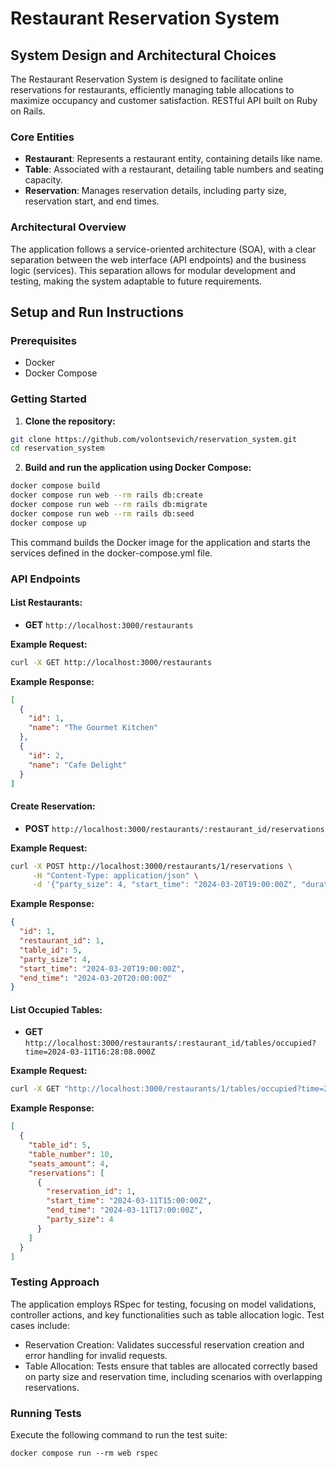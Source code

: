 # Restaurant Reservation System

## System Design and Architectural Choices

The Restaurant Reservation System is designed to facilitate online reservations for restaurants, efficiently managing
table allocations to maximize occupancy and customer satisfaction. RESTful API built on Ruby on Rails.

### Core Entities

- **Restaurant**: Represents a restaurant entity, containing details like name.
- **Table**: Associated with a restaurant, detailing table numbers and seating capacity.
- **Reservation**: Manages reservation details, including party size, reservation start, and end times.

### Architectural Overview

The application follows a service-oriented architecture (SOA), with a clear separation between the web interface (API
endpoints) and the business logic (services). This separation allows for modular development and testing, making the
system adaptable to future requirements.

## Setup and Run Instructions

### Prerequisites

- Docker
- Docker Compose

### Getting Started

1. **Clone the repository:**

```bash
git clone https://github.com/volontsevich/reservation_system.git
cd reservation_system
```

2. **Build and run the application using Docker Compose:**

```bash
docker compose build
docker compose run web --rm rails db:create
docker compose run web --rm rails db:migrate
docker compose run web --rm rails db:seed
docker compose up
```

This command builds the Docker image for the application and starts the services defined in the docker-compose.yml file.

### API Endpoints

#### List Restaurants:

- **GET** `http://localhost:3000/restaurants`

**Example Request:**

```bash
curl -X GET http://localhost:3000/restaurants
```

**Example Response:**

```json
[
  {
    "id": 1,
    "name": "The Gourmet Kitchen"
  },
  {
    "id": 2,
    "name": "Cafe Delight"
  }
]
```

#### Create Reservation:

- **POST** `http://localhost:3000/restaurants/:restaurant_id/reservations`

**Example Request:**

```bash
curl -X POST http://localhost:3000/restaurants/1/reservations \
     -H "Content-Type: application/json" \
     -d '{"party_size": 4, "start_time": "2024-03-20T19:00:00Z", "duration": 3600}'
```

**Example Response:**

```json
{
  "id": 1,
  "restaurant_id": 1,
  "table_id": 5,
  "party_size": 4,
  "start_time": "2024-03-20T19:00:00Z",
  "end_time": "2024-03-20T20:00:00Z"
}
```

#### List Occupied Tables:

- **GET** `http://localhost:3000/restaurants/:restaurant_id/tables/occupied?time=2024-03-11T16:28:08.000Z`

**Example Request:**

```bash
curl -X GET "http://localhost:3000/restaurants/1/tables/occupied?time=2024-03-11T16:28:08.000Z"
```

**Example Response:**

```json
[
  {
    "table_id": 5,
    "table_number": 10,
    "seats_amount": 4,
    "reservations": [
      {
        "reservation_id": 1,
        "start_time": "2024-03-11T15:00:00Z",
        "end_time": "2024-03-11T17:00:00Z",
        "party_size": 4
      }
    ]
  }
]
```

### Testing Approach

The application employs RSpec for testing, focusing on model validations, controller actions, and key functionalities
such as table allocation logic. Test cases include:

- Reservation Creation: Validates successful reservation creation and error handling for invalid requests.
- Table Allocation: Tests ensure that tables are allocated correctly based on party size and reservation time, including
  scenarios with overlapping reservations.

### Running Tests

Execute the following command to run the test suite:

```
docker compose run --rm web rspec
```